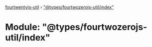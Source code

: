 [fourtwentyjs-util](../README.md) › ["@types/fourtwozerojs-util/index"](__types_fourtwozerojs_util_index_.md)

# Module: "@types/fourtwozerojs-util/index"


